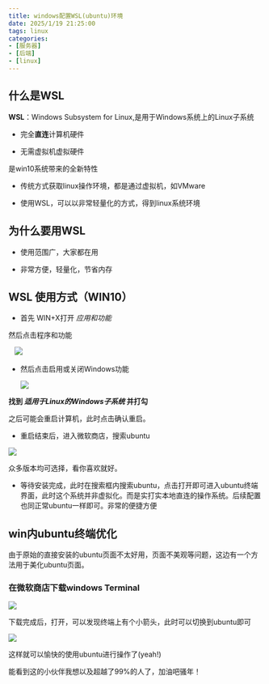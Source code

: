```yaml
---
title: windows配置WSL(ubuntu)环境
date: 2025/1/19 21:25:00
tags: linux
categories: 
- [服务器]
- [后端]
- [linux]
---
```


## 什么是WSL

**WSL**：Windows Subsystem for Linux,是用于Windows系统上的Linux子系统

- 完全**直连**计算机硬件

- 无需虚拟机虚拟硬件
  
  <!-- more -->

是win10系统带来的全新特性

- 传统方式获取linux操作环境，都是通过虚拟机，如VMware

- 使用WSL，可以以非常轻量化的方式，得到linux系统环境

## 为什么要用WSL

- 使用范围广，大家都在用

- 非常方便，轻量化，节省内存

## WSL 使用方式（WIN10）

- 首先 WIN+X打开 *应用和功能*  

然后点击程序和功能

   ![](http://m401a.haxlock.top:3003/uploads/d2a6e589-50af-4e59-ab1a-c18179ab875b.jpg)

- 然后点击启用或关闭Windows功能
  
  ![](http://m401a.haxlock.top:3003/uploads/8aa8fb11-50b9-4668-a8a2-140abed46122.jpg)

**找到 *适用于Linux的Windows子系统* 并打勾**

之后可能会重启计算机，此时点击确认重启。



- 重启结束后，进入微软商店，搜索ubuntu

![](http://m401a.haxlock.top:3003/uploads/eb3275cc-5e9c-4299-a364-0e5d0ccb49cd.jpg)

众多版本均可选择，看你喜欢就好。

- 等待安装完成，此时在搜索框内搜索ubuntu，点击打开即可进入ubuntu终端界面，此时这个系统并非虚拟化。而是实打实本地直连的操作系统。后续配置也同正常ubuntu一样即可。非常的便捷方便



## win内ubuntu终端优化

由于原始的直接安装的ubuntu页面不太好用，页面不美观等问题，这边有一个方法用于美化ubuntu页面。   



### 在微软商店下载windows Terminal

![](http://m401a.haxlock.top:3003/uploads/122a1654-624a-4f12-a2a7-32487cd19e15.jpg)

下载完成后，打开，可以发现终端上有个小箭头，此时可以切换到ubuntu即可

![](http://m401a.haxlock.top:3003/uploads/ccfd3796-8dee-4783-ae3a-a4f2486a6c59.jpg)

这样就可以愉快的使用ubuntu进行操作了(yeah!)



能看到这的小伙伴我想以及超越了99%的人了，加油吧骚年！
